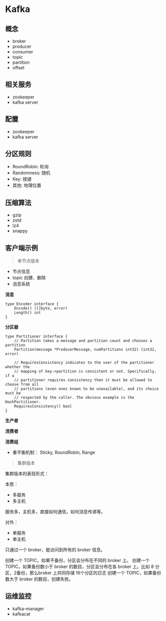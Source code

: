 # Kafka

## 概念

- broker
- producer
- consumer
- topic
- partition
- offset

## 相关服务

- zookeeper
- kafka server
 
## 配置

- zookeeper
- kafka server

## 分区规则
- RoundRobin: 轮询
- Randomness: 随机
- Key: 按键
- 其他: 地理位置

## 压缩算法

- gzip
- zstd
- lz4
- snappy


## 客户端示例

> 单节点版本

- 节点信息
- topic 创建、删除
- 消息系统

**消息**

```golang
type Encoder interface {
	Encode() ([]byte, error)
	Length() int
}
```


**分区器**

```golang
type Partitioner interface {
	// Partition takes a message and partition count and chooses a partition
	Partition(message *ProducerMessage, numPartitions int32) (int32, error)

	// RequiresConsistency indicates to the user of the partitioner whether the
	// mapping of key->partition is consistent or not. Specifically, if a
	// partitioner requires consistency then it must be allowed to choose from all
	// partitions (even ones known to be unavailable), and its choice must be
	// respected by the caller. The obvious example is the HashPartitioner.
	RequiresConsistency() bool
}
```

**生产者**

**消费者**

**消费组**

- 重平衡机制： Sticky, RoundRobin, Range


> 集群版本

集群版本的表现形式：

本质：
- 多服务
- 多主机

服务多，主机多，直接如何通信，如何消息传递等。

对外：
- 单服务
- 单主机

只通过一个 broker，能访问到所有的 broker 信息。

创建一个 TOPIC，如果不备份，分区会分布在不同的 broker 上。
创建一个 TOPIC，如果备份数小于 broker 的数目，分区会分布在各 broker 上。比如 8 分区，2备份，那么broker 上共同存储 16个分区的日志
创建一个 TOPIC，如果备份数大于 broker 的数目，创建失败。

## 运维监控

- kafka-manager
- kafkacat